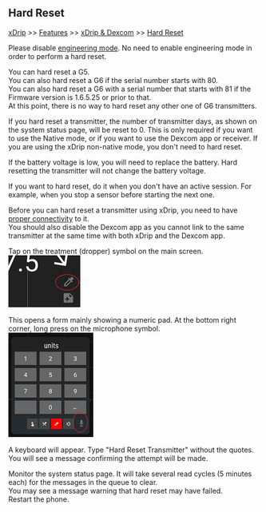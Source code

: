 ## Hard Reset  
[xDrip](../README.md) >> [Features](./Features_page.md) >> [xDrip & Dexcom](./Dexcom_page.md) >> [Hard Reset](./Hard-Reset.md)  
  
Please disable [engineering mode](./Engineering-Mode.md).  No need to enable engineering mode in order to perform a hard reset.  
  
You can hard reset a G5.  
You can also hard reset a G6 if the serial number starts with 80.  
You can also hard reset a G6 with a serial number that starts with 81 if the Firmware version is 1.6.5.25 or prior to that.  
At this point, there is no way to hard reset any other one of G6 transmitters.  

If you hard reset a transmitter, the number of transmitter days, as shown on the system status page, will be reset to 0. This is only required if you want to use the Native mode, or if you want to use the Dexcom app or receiver. If you are using the xDrip non-native mode, you don't need to hard reset.  

If the battery voltage is low, you will need to replace the battery. Hard resetting the transmitter will not change the battery voltage.  

If you want to hard reset, do it when you don't have an active session. For example, when you stop a sensor before starting the next one.  

Before you can hard reset a transmitter using xDrip, you need to have [proper connectivity](./Proper-connectivity.md) to it.  
You should also disable the Dexcom app as you cannot link to the same transmitter at the same time with both xDrip and the Dexcom app.  

Tap on the treatment (dropper) symbol on the main screen.  
![](./images/syringe-symbol.png)


This opens a form mainly showing a numeric pad. At the bottom right corner, long press on the microphone symbol.  
![](./images/treatment-menu.png)


A keyboard will appear. Type "Hard Reset Transmitter" without the quotes.  You will see a message confirming the attempt will be made.  

Monitor the system status page. It will take several read cycles (5 minutes each) for the messages in the queue to clear.  
You may see a message warning that hard reset may have failed.  
Restart the phone.  
